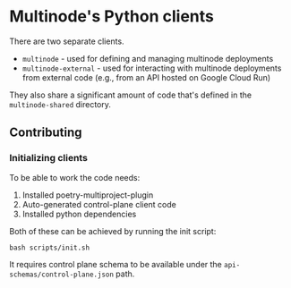 # Multinode's Python clients

There are two separate clients. 
 - `multinode` - used for defining and managing multinode deployments
 - `multinode-external` - used for interacting with multinode deployments from external 
   code (e.g., from an API hosted on Google Cloud Run)

They also share a significant amount of code that's defined in the `multinode-shared`
directory.

## Contributing
### Initializing clients
To be able to work the code needs:
  1. Installed poetry-multiproject-plugin
  2. Auto-generated control-plane client code
  3. Installed python dependencies 

Both of these can be achieved by running the init script:
```commandline
bash scripts/init.sh
```

It requires control plane schema to be available under the 
`api-schemas/control-plane.json` path.

